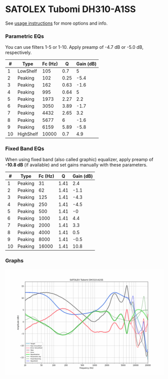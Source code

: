 # SATOLEX Tubomi DH310-A1SS
See [usage instructions](https://github.com/jaakkopasanen/AutoEq#usage) for more options and info.

### Parametric EQs
You can use filters 1-5 or 1-10. Apply preamp of -4.7 dB or -5.0 dB, respectively.

|   # | Type      |   Fc (Hz) |    Q |   Gain (dB) |
|-----|-----------|-----------|------|-------------|
|   1 | LowShelf  |       105 | 0.7  |         5   |
|   2 | Peaking   |       102 | 0.25 |        -5.4 |
|   3 | Peaking   |       162 | 0.63 |        -1.6 |
|   4 | Peaking   |       995 | 0.64 |         5   |
|   5 | Peaking   |      1973 | 2.27 |         2.2 |
|   6 | Peaking   |      3050 | 3.89 |        -1.7 |
|   7 | Peaking   |      4432 | 2.65 |         3.2 |
|   8 | Peaking   |      5677 | 6    |        -1.6 |
|   9 | Peaking   |      6159 | 5.89 |        -5.8 |
|  10 | HighShelf |     10000 | 0.7  |         4.9 |

### Fixed Band EQs
When using fixed band (also called graphic) equalizer, apply preamp of **-10.8 dB** (if available) and set gains manually with these parameters.

|   # | Type    |   Fc (Hz) |    Q |   Gain (dB) |
|-----|---------|-----------|------|-------------|
|   1 | Peaking |        31 | 1.41 |         2.4 |
|   2 | Peaking |        62 | 1.41 |        -1.1 |
|   3 | Peaking |       125 | 1.41 |        -4.3 |
|   4 | Peaking |       250 | 1.41 |        -4.5 |
|   5 | Peaking |       500 | 1.41 |        -0   |
|   6 | Peaking |      1000 | 1.41 |         4.4 |
|   7 | Peaking |      2000 | 1.41 |         3.3 |
|   8 | Peaking |      4000 | 1.41 |         0.5 |
|   9 | Peaking |      8000 | 1.41 |        -0.5 |
|  10 | Peaking |     16000 | 1.41 |        10.8 |

### Graphs
![](./SATOLEX%20Tubomi%20DH310-A1SS.png)
